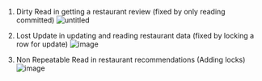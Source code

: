 1. Dirty Read in getting a restaurant review (fixed by only reading committed)
![untitled](https://github.com/user-attachments/assets/172ec942-5c29-49c2-b1d4-c18d21091ac7)

2. Lost Update in updating and reading restaurant data (fixed by locking a row for update)
![image](https://github.com/user-attachments/assets/b1743661-a8fe-4ebf-8793-4b7b6def77b0)

3. Non Repeatable Read in restaurant recommendations (Adding locks)
![image](https://github.com/user-attachments/assets/cab79888-24f2-492e-968e-4a05b5ad9fb1)
